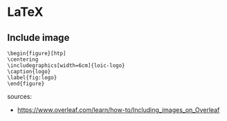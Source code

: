LaTeX
=====



## Include image


```
\begin{figure}[htp]
\centering
\includegraphics[width=6cm]{loic-logo}
\caption{logo}
\label{fig:logo}
\end{figure}
```

sources:
* https://www.overleaf.com/learn/how-to/Including_images_on_Overleaf
